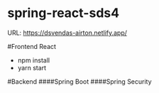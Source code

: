 # spring-react-sds4

URL: https://dsvendas-airton.netlify.app/

#Frontend
React
- npm install
- yarn start

#Backend
####Spring Boot
####Spring Security


